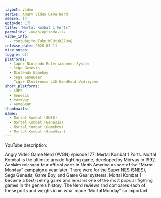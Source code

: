```yaml
---
layout: video
series: Angry Video Game Nerd
season: 14
episode: 177
title: "Mortal Kombat 1 Ports"
permalink: /avgn/episode-177
video_info:
  - youtube;YouTube;WCUtXD27UyQ
release_date: 2020-03-11
mike_notes:
toggle: off
platforms: 
  - Super Nintendo Entertainment System
  - Sega Genesis
  - Nintendo Gameboy
  - Sega GameGear
  - Tiger Electronic LCD Handheld Videogame
short_platforms:
  - SNES
  - Genesis
  - Gameboy
  - GameGear
thumbnails: 
games: 
  - Mortal Kombat (SNES)
  - Mortal Kombat (Genesis)
  - Mortal Kombat (Gameboy)
  - Mortal Kombat (GameGear)
---
```


<p class="yt-description">YouTube description:</p>

Angry Video Game Nerd (AVGN) episode 177: Mortal Kombat 1 Ports.  Mortal Kombat is the ultimate arcade fighting game, developed by Midway in 1992. Acclaim released four official ports in North America as part of the "Mortal Monday" campaign a year later. There were for the Super NES (SNES), Sega Genesis, Game Boy, and Game Gear systems. Mortal Kombat 1 became a best-selling game and remains one of the most popular fighting games in the genre's history. The Nerd reviews and compares each of these ports and weighs in on what made "Mortal Monday" so important.